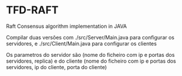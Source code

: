 # TFD-RAFT
Raft Consensus algorithm implementation in JAVA

Compilar duas versões com ./src/Server/Main.java para configurar os servidores, e ./src/Client/Main.java para configurar os clientes


Os parametros do servidor são (nome do ficheiro com ip e portas dos servidores, replica) e do cliente (nome do ficheiro com ip e portas dos servidores, ip do cliente, porta do cliente)

